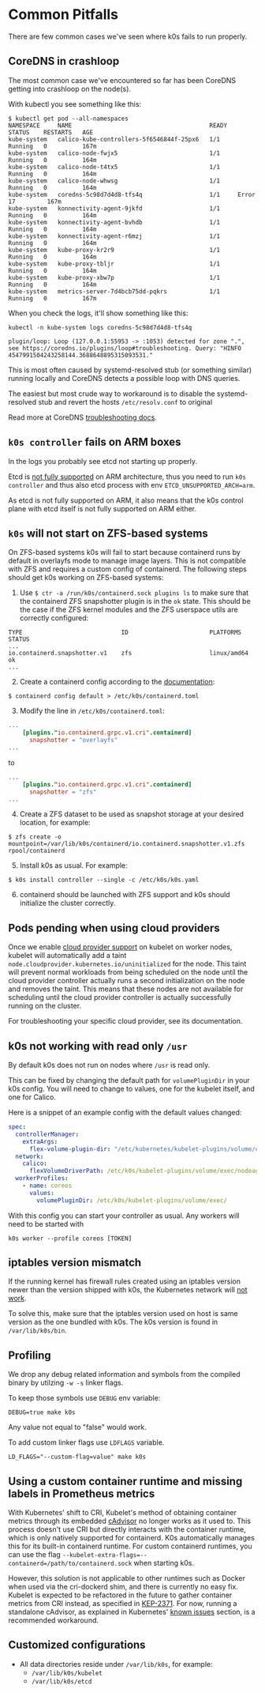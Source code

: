 # Common Pitfalls

There are few common cases we've seen where k0s fails to run properly.

## CoreDNS in crashloop

The most common case we've encountered so far has been CoreDNS getting into crashloop on the node(s).

With kubectl you see something like this:

```shell
$ kubectl get pod --all-namespaces
NAMESPACE     NAME                                       READY   STATUS    RESTARTS   AGE
kube-system   calico-kube-controllers-5f6546844f-25px6   1/1     Running   0          167m
kube-system   calico-node-fwjx5                          1/1     Running   0          164m
kube-system   calico-node-t4tx5                          1/1     Running   0          164m
kube-system   calico-node-whwsg                          1/1     Running   0          164m
kube-system   coredns-5c98d7d4d8-tfs4q                   1/1     Error     17         167m
kube-system   konnectivity-agent-9jkfd                   1/1     Running   0          164m
kube-system   konnectivity-agent-bvhdb                   1/1     Running   0          164m
kube-system   konnectivity-agent-r6mzj                   1/1     Running   0          164m
kube-system   kube-proxy-kr2r9                           1/1     Running   0          164m
kube-system   kube-proxy-tbljr                           1/1     Running   0          164m
kube-system   kube-proxy-xbw7p                           1/1     Running   0          164m
kube-system   metrics-server-7d4bcb75dd-pqkrs            1/1     Running   0          167m
```

When you check the logs, it'll show something like this:

```shell
kubectl -n kube-system logs coredns-5c98d7d4d8-tfs4q
```

```shell
plugin/loop: Loop (127.0.0.1:55953 -> :1053) detected for zone ".", see https://coredns.io/plugins/loop#troubleshooting. Query: "HINFO 4547991504243258144.3688648895315093531."
```

This is most often caused by systemd-resolved stub (or something similar) running locally and CoreDNS detects a possible loop with DNS queries.

The easiest but most crude way to workaround is to disable the systemd-resolved stub and revert the hosts `/etc/resolv.conf` to original

Read more at CoreDNS [troubleshooting docs](https://coredns.io/plugins/loop/#troubleshooting-loops-in-kubernetes-clusters).

## `k0s controller` fails on ARM boxes

In the logs you probably see etcd not starting up properly.

Etcd is [not fully supported][etcd-platforms] on ARM architecture, thus you need
to run `k0s controller` and thus also etcd process with env
`ETCD_UNSUPPORTED_ARCH=arm`.

As etcd is not fully supported on ARM, it also means that the k0s control plane
with etcd itself is not fully supported on ARM either.

[etcd-platforms]: https://etcd.io/docs/v3.5/op-guide/supported-platform/#current-support

## `k0s` will not start on ZFS-based systems

On ZFS-based systems k0s will fail to start because containerd runs by default in overlayfs mode to manage image layers. This is not compatible with ZFS and requires a custom config of containerd. The following steps should get k0s working on ZFS-based systems:

1. Use `$ ctr -a /run/k0s/containerd.sock plugins ls` to make sure that the containerd ZFS snapshotter plugin is in the `ok` state. This should be the case if the ZFS kernel modules and the ZFS userspace utils are correctly configured:

```console
TYPE                            ID                       PLATFORMS      STATUS    
...
io.containerd.snapshotter.v1    zfs                      linux/amd64    ok
...
```

2. Create a containerd config according to the [documentation](runtime.md): 

```console
$ containerd config default > /etc/k0s/containerd.toml
```

3. Modify the line in `/etc/k0s/containerd.toml`:

```toml
...
    [plugins."io.containerd.grpc.v1.cri".containerd]
      snapshotter = "overlayfs"
...
```

to

```toml
...
    [plugins."io.containerd.grpc.v1.cri".containerd]
      snapshotter = "zfs"
...
```

4. Create a ZFS dataset to be used as snapshot storage at your desired location, for example: 

```console
$ zfs create -o mountpoint=/var/lib/k0s/containerd/io.containerd.snapshotter.v1.zfs rpool/containerd
```

5. Install k0s as usual. For example: 

```console
$ k0s install controller --single -c /etc/k0s/k0s.yaml
```

6. containerd should be launched with ZFS support and k0s should initialize the cluster correctly.

## Pods pending when using cloud providers

Once we enable [cloud provider support](cloud-providers.md) on kubelet on worker nodes, kubelet will automatically add a taint `node.cloudprovider.kubernetes.io/uninitialized` for the node. This taint will prevent normal workloads from being scheduled on the node until the cloud provider controller actually runs a second initialization on the node and removes the taint. This means that these nodes are not available for scheduling until the cloud provider controller is actually successfully running on the cluster.

For troubleshooting your specific cloud provider, see its documentation.

## k0s not working with read only `/usr`

By default k0s does not run on nodes where `/usr` is read only.

This can be fixed by changing the default path for `volumePluginDir` in your k0s config. You will need to change to values, one for the kubelet itself, and one for Calico.

Here is a snippet of an example config with the default values changed:

```yaml
spec:
  controllerManager:
    extraArgs:
      flex-volume-plugin-dir: "/etc/kubernetes/kubelet-plugins/volume/exec"
  network:
    calico:
      flexVolumeDriverPath: /etc/k0s/kubelet-plugins/volume/exec/nodeagent~uds
  workerProfiles:
    - name: coreos
      values:
        volumePluginDir: /etc/k0s/kubelet-plugins/volume/exec/
```

With this config you can start your controller as usual. Any workers will need to be started with

```shell
k0s worker --profile coreos [TOKEN]
```

## iptables version mismatch

If the running kernel has firewall rules created using an iptables version
newer than the version shipped with k0s, the Kubernetes network will [not
work](https://www.mirantis.com/blog/networking-problems-after-installing-kubernetes-1-25-or-after-upgrading-your-host-os-this-might-be-your-problem).

To solve this, make sure that the iptables version used on host is same version
as the one bundled with k0s. The k0s version is found in `/var/lib/k0s/bin`.

## Profiling

We drop any debug related information and symbols from the compiled binary by utilzing `-w -s` linker flags.

To keep those symbols use `DEBUG` env variable:

```shell
DEBUG=true make k0s
```

Any value not equal to "false" would work.

To add custom linker flags use `LDFLAGS` variable.

```shell
LD_FLAGS="--custom-flag=value" make k0s
```

## Using a custom container runtime and missing labels in Prometheus metrics

With Kubernetes' shift to CRI, Kubelet's method of obtaining container metrics
through its embedded [cAdvisor] no longer works as it used to. This process
doesn't use CRI but directly interacts with the container runtime, which is
only natively supported for containerd. K0s automatically manages this for its
built-in containerd runtime. For custom containerd runtimes, you can use the
flag `--kubelet-extra-flags=--containerd=/path/to/containerd.sock` when starting
k0s.

However, this solution is not applicable to other runtimes such as Docker when
used via the cri-dockerd shim, and there is currently no easy fix. Kubelet is
expected to be refactored in the future to gather container metrics from CRI
instead, as specified in [KEP-2371]. For now, running a standalone cAdvisor, as
explained in Kubernetes' [known issues][dockershim-known-issues] section, is a
recommended workaround.

[cAdvisor]: https://github.com/google/cadvisor
[KEP-2371]: https://github.com/kubernetes/enhancements/blob/master/keps/sig-node/2371-cri-pod-container-stats/README.md
[dockershim-known-issues]: https://kubernetes.io/docs/tasks/administer-cluster/migrating-from-dockershim/check-if-dockershim-removal-affects-you/#some-filesystem-metrics-are-missing-and-the-metrics-format-is-different

## Customized configurations

- All data directories reside under `/var/lib/k0s`, for example:
  - `/var/lib/k0s/kubelet`
  - `/var/lib/k0s/etcd`
